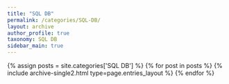 ```yaml
---
title: "SQL DB"
permalink: /categories/SQL-DB/
layout: archive
author_profile: true
taxonomy: SQL DB
sidebar_main: true
---
```


{% assign posts = site.categories['SQL DB'] %}
{% for post in posts %} {% include archive-single2.html type=page.entries_layout %} {% endfor %}